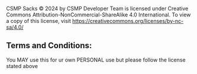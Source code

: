 CSMP Sacks © 2024 by CSMP Developer Team is licensed under Creative Commons Attribution-NonCommercial-ShareAlike 4.0 International. To view a copy of this license, visit https://creativecommons.org/licenses/by-nc-sa/4.0/

## Terms and Conditions:
   You MAY use this for ur own PERSONAL use but please follow the license stated above
